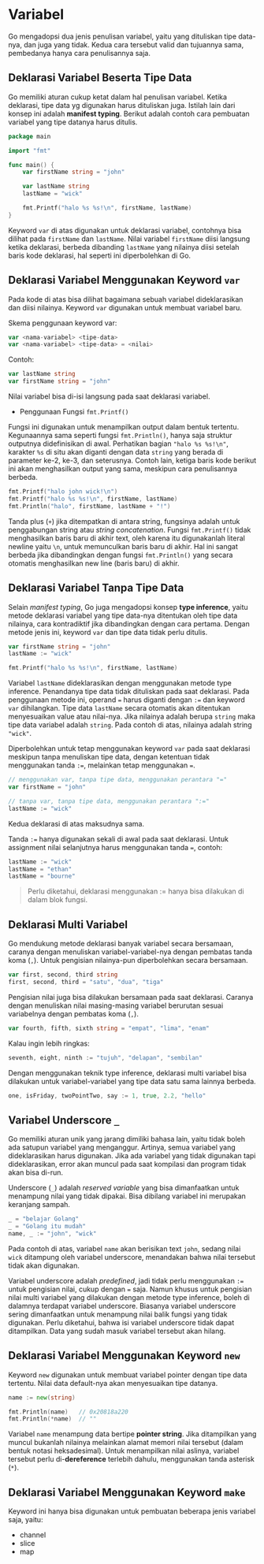 # Variabel

Go mengadopsi dua jenis penulisan variabel, yaitu yang dituliskan tipe data-nya, dan juga yang tidak. Kedua cara tersebut 
valid dan tujuannya sama, pembedanya hanya cara penulisannya saja.

## Deklarasi Variabel Beserta Tipe Data

Go memiliki aturan cukup ketat dalam hal penulisan variabel. Ketika deklarasi, tipe data yg digunakan harus dituliskan juga. 
Istilah lain dari konsep ini adalah __manifest typing__. Berikut adalah contoh cara pembuatan variabel yang tipe datanya 
harus ditulis.

```go
package main

import "fmt"

func main() {
    var firstName string = "john"

    var lastName string
    lastName = "wick"

    fmt.Printf("halo %s %s!\n", firstName, lastName)
}
```

Keyword `var` di atas digunakan untuk deklarasi variabel, contohnya bisa dilihat pada `firstName` dan `lastName`. Nilai variabel 
`firstName` diisi langsung ketika deklarasi, berbeda dibanding `lastName` yang nilainya diisi setelah baris kode deklarasi, 
hal seperti ini diperbolehkan di Go.

## Deklarasi Variabel Menggunakan Keyword `var`

Pada kode di atas bisa dilihat bagaimana sebuah variabel dideklarasikan dan diisi nilainya. Keyword `var` digunakan untuk 
membuat variabel baru.

Skema penggunaan keyword var:

```go
var <nama-variabel> <tipe-data>
var <nama-variabel> <tipe-data> = <nilai>
```

Contoh:

```go
var lastName string
var firstName string = "john"
```

Nilai variabel bisa di-isi langsung pada saat deklarasi variabel.

- Penggunaan Fungsi `fmt.Printf()`

Fungsi ini digunakan untuk menampilkan output dalam bentuk tertentu. Kegunaannya sama seperti fungsi `fmt.Println()`, hanya 
saja struktur outputnya didefinisikan di awal. Perhatikan bagian `"halo %s %s!\n"`, karakter `%s` di situ akan diganti dengan 
data `string` yang berada di parameter ke-2, ke-3, dan seterusnya. Contoh lain, ketiga baris kode berikut ini akan menghasilkan 
output yang sama, meskipun cara penulisannya berbeda.

```go
fmt.Printf("halo john wick!\n")
fmt.Printf("halo %s %s!\n", firstName, lastName)
fmt.Println("halo", firstName, lastName + "!")
```

Tanda plus (`+`) jika ditempatkan di antara string, fungsinya adalah untuk penggabungan string atau _string concatenation_.
Fungsi `fmt.Printf()` tidak menghasilkan baris baru di akhir text, oleh karena itu digunakanlah literal newline yaitu `\n`, 
untuk memunculkan baris baru di akhir. Hal ini sangat berbeda jika dibandingkan dengan fungsi `fmt.Println()` yang secara 
otomatis menghasilkan new line (baris baru) di akhir.

## Deklarasi Variabel Tanpa Tipe Data

Selain _manifest typing_, Go juga mengadopsi konsep __type inference__, yaitu metode deklarasi variabel yang tipe data-nya 
ditentukan oleh tipe data nilainya, cara kontradiktif jika dibandingkan dengan cara pertama. Dengan metode jenis ini, keyword 
`var` dan tipe data tidak perlu ditulis.

```go
var firstName string = "john"
lastName := "wick"

fmt.Printf("halo %s %s!\n", firstName, lastName)
```

Variabel `lastName` dideklarasikan dengan menggunakan metode type inference. Penandanya tipe data tidak dituliskan pada 
saat deklarasi. Pada penggunaan metode ini, operand `=` harus diganti dengan `:=` dan keyword `var` dihilangkan. Tipe data 
`lastName` secara otomatis akan ditentukan menyesuaikan value atau nilai-nya. Jika nilainya adalah berupa `string` maka 
tipe data variabel adalah `string`. Pada contoh di atas, nilainya adalah string `"wick"`.

Diperbolehkan untuk tetap menggunakan keyword `var` pada saat deklarasi meskipun tanpa menuliskan tipe data, dengan ketentuan 
tidak menggunakan tanda `:=`, melainkan tetap menggunakan `=`.

```go
// menggunakan var, tanpa tipe data, menggunakan perantara "="
var firstName = "john"

// tanpa var, tanpa tipe data, menggunakan perantara ":="
lastName := "wick"
```

Kedua deklarasi di atas maksudnya sama.

Tanda `:=` hanya digunakan sekali di awal pada saat deklarasi. Untuk assignment nilai selanjutnya harus menggunakan tanda 
`=`, contoh:

```go
lastName := "wick"
lastName = "ethan"
lastName = "bourne"
```

> Perlu diketahui, deklarasi menggunakan := hanya bisa dilakukan di dalam blok fungsi.

## Deklarasi Multi Variabel

Go mendukung metode deklarasi banyak variabel secara bersamaan, caranya dengan menuliskan variabel-variabel-nya dengan pembatas 
tanda koma (`,`). Untuk pengisian nilainya-pun diperbolehkan secara bersamaan.

```go
var first, second, third string
first, second, third = "satu", "dua", "tiga"
```

Pengisian nilai juga bisa dilakukan bersamaan pada saat deklarasi. Caranya dengan menuliskan nilai masing-masing variabel 
berurutan sesuai variabelnya dengan pembatas koma (`,`).

```go
var fourth, fifth, sixth string = "empat", "lima", "enam"
```

Kalau ingin lebih ringkas:

```go
seventh, eight, ninth := "tujuh", "delapan", "sembilan"
```

Dengan menggunakan teknik type inference, deklarasi multi variabel bisa dilakukan untuk variabel-variabel yang tipe data 
satu sama lainnya berbeda.

```go
one, isFriday, twoPointTwo, say := 1, true, 2.2, "hello"
```

## Variabel Underscore `_`

Go memiliki aturan unik yang jarang dimiliki bahasa lain, yaitu tidak boleh ada satupun variabel yang menganggur. Artinya, 
semua variabel yang dideklarasikan harus digunakan. Jika ada variabel yang tidak digunakan tapi dideklarasikan, error akan 
muncul pada saat kompilasi dan program tidak akan bisa di-run.

Underscore (`_`) adalah _reserved variable_ yang bisa dimanfaatkan untuk menampung nilai yang tidak dipakai. Bisa dibilang variabel 
ini merupakan keranjang sampah.

```go
_ = "belajar Golang"
_ = "Golang itu mudah"
name, _ := "john", "wick"
```

Pada contoh di atas, variabel `name` akan berisikan text `john`, sedang nilai `wick` ditampung oleh variabel underscore, 
menandakan bahwa nilai tersebut tidak akan digunakan.

Variabel underscore adalah _predefined_, jadi tidak perlu menggunakan `:=` untuk pengisian nilai, cukup dengan `=` saja. Namun 
khusus untuk pengisian nilai multi variabel yang dilakukan dengan metode type inference, boleh di dalamnya terdapat variabel 
underscore. Biasanya variabel underscore sering dimanfaatkan untuk menampung nilai balik fungsi yang tidak digunakan. Perlu 
diketahui, bahwa isi variabel underscore tidak dapat ditampilkan. Data yang sudah masuk variabel tersebut akan hilang. 

## Deklarasi Variabel Menggunakan Keyword `new`

Keyword `new` digunakan untuk membuat variabel pointer dengan tipe data tertentu. Nilai data default-nya akan menyesuaikan 
tipe datanya.

```go
name := new(string)

fmt.Println(name)   // 0x20818a220
fmt.Println(*name)  // ""
```

Variabel `name` menampung data bertipe __pointer string__. Jika ditampilkan yang muncul bukanlah nilainya melainkan alamat 
memori nilai tersebut (dalam bentuk notasi heksadesimal). Untuk menampilkan nilai aslinya, variabel tersebut perlu di-__dereference__ 
terlebih dahulu, menggunakan tanda asterisk (`*`).

## Deklarasi Variabel Menggunakan Keyword `make`

Keyword ini hanya bisa digunakan untuk pembuatan beberapa jenis variabel saja, yaitu:
- channel 
- slice 
- map